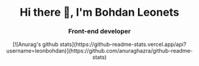 <h1 align="center">Hi there 👋, I'm Bohdan Leonets</h1>
<h3 align="center">Front-end developer</h3>

<section align="center">
  [![Anurag's github stats](https://github-readme-stats.vercel.app/api?username=leonbohdan)](https://github.com/anuraghazra/github-readme-stats)
</section>

<!--
Here are some ideas to get you started:

- 🔭 I’m currently working on ...
- 🌱 I’m currently learning ...
- 👯 I’m looking to collaborate on ...
- 🤔 I’m looking for help with ...
- 💬 Ask me about ...
- 📫 How to reach me: ...
- 😄 Pronouns: ...
- ⚡ Fun fact: ...
-->
